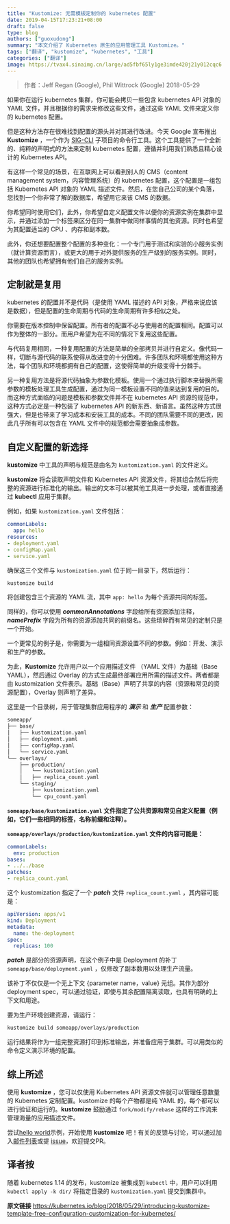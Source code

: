 ```yaml
---
title: "Kustomize: 无需模板定制你的 kubernetes 配置"
date: 2019-04-15T17:23:21+08:00
draft: false
type: blog
authors: ["guoxudong"]
summary: "本文介绍了 Kubernetes 原生的应用管理工具 Kustomize。"
tags: ["翻译", "kustomize", "kubernetes", "工具"]
categories: ["翻译"]
image: https://tvax4.sinaimg.cn/large/ad5fbf65ly1ge3imde420j21y012cqc6.jpg
---
```

> 作者：Jeff Regan (Google), Phil Wittrock (Google) 2018-05-29

如果你在运行 kubernetes 集群，你可能会拷贝一些包含 kubernetes API 对象的 YAML 文件，并且根据你的需求来修改这些文件，通过这些 YAML 文件来定义你的 kubernetes 配置。

但是这种方法存在很难找到配置的源头并对其进行改进。今天 Google 宣布推出 **Kustomize** ，一个作为 [SIG-CLI](https://github.com/kubernetes/community/tree/master/sig-cli) 子项目的命令行工具。这个工具提供了一个全新的、纯粹的声明式的方法来定制 kubernetes 配置，遵循并利用我们熟悉且精心设计的 Kubernetes API。

有这样一个常见的场景，在互联网上可以看到别人的 CMS（content management system，内容管理系统）的 kubernetes 配置，这个配置是一组包括 Kubernetes API 对象的 YAML 描述文件。然后，在您自己公司的某个角落，您找到一个你非常了解的数据库，希望用它来该 CMS 的数据。

你希望同时使用它们，此外，你希望自定义配置文件以便你的资源实例在集群中显示，并通过添加一个标签来区分在同一集群中做同样事情的其他资源。同时也希望为其配置适当的 CPU 、内存和副本数。

此外，你还想要配置整个配置的多种变化：一个专门用于测试和实验的小服务实例（就计算资源而言），或更大的用于对外提供服务的生产级别的服务实例。同时，其他的团队也希望拥有他们自己的服务实例。

## 定制就是复用
kubernetes 的配置并不是代码（是使用 YAML 描述的 API 对象，严格来说应该是数据），但是配置的生命周期与代码的生命周期有许多相似之处。

你需要在版本控制中保留配置。所有者的配置不必与使用者的配置相同。配置可以作为整体的一部分。而用户希望为在不同的情况下复用这些配置。

与代码复用相同，一种复用配置的方法是简单的全部拷贝并进行自定义。像代码一样，切断与源代码的联系使得从改进变的十分困难。许多团队和环境都使用这种方法，每个团队和环境都拥有自己的配置，这使得简单的升级变得十分棘手。

另一种复用方法是将源代码抽象为参数化模板。使用一个通过执行脚本来替换所需参数的模板处理工具生成配置，通过为同一模板设置不同的值来达到复用的目的。而这种方式面临的问题是模板和参数文件并不在 kubernetes API 资源的规范中，这种方式必定是一种包装了 kubernetes API 的新东西、新语言。虽然这种方式很强大，但是也带来了学习成本和安装工具的成本。不同的团队需要不同的更改，因此几乎所有可以包含在 YAML 文件中的规范都会需要抽象成参数。

## 自定义配置的新选择
**kustomize** 中工具的声明与规范是由名为 ```kustomization.yaml``` 的文件定义。

**kustomize** 将会读取声明文件和 Kubernetes API 资源文件，将其组合然后将完整的资源进行标准化的输出。输出的文本可以被其他工具进一步处理，或者直接通过 **kubectl** 应用于集群。

例如，如果 ```kustomization.yaml``` 文件包括：

```yaml
commonLabels:
  app: hello
resources:
- deployment.yaml
- configMap.yaml
- service.yaml
```

确保这三个文件与 ```kustomization.yaml``` 位于同一目录下，然后运行：

```bash
kustomize build
```

将创建包含三个资源的 YAML 流，其中 ```app: hello``` 为每个资源共同的标签。

同样的，你可以使用 ***commonAnnotations*** 字段给所有资源添加注释， ***namePrefix*** 字段为所有的资源添加共同的前缀名。这些琐碎而有常见的定制只是一个开始。

一个更常见的例子是，你需要为一组相同资源设置不同的参数。例如：开发、演示和生产的参数。

为此，**Kustomize** 允许用户以一个应用描述文件 （YAML 文件）为基础（Base YAML），然后通过 Overlay 的方式生成最终部署应用所需的描述文件。两者都是由 kustomization 文件表示。基础（Base）声明了共享的内容（资源和常见的资源配置），Overlay 则声明了差异。

这里是一个目录树，用于管理集群应用程序的 ***演示*** 和 ***生产*** 配置参数：

```bash
someapp/
├── base/
│   ├── kustomization.yaml
│   ├── deployment.yaml
│   ├── configMap.yaml
│   └── service.yaml
└── overlays/
    ├── production/
    │   └── kustomization.yaml
    │   ├── replica_count.yaml
    └── staging/
        ├── kustomization.yaml
        └── cpu_count.yaml
```

**```someapp/base/kustomization.yaml``` 文件指定了公共资源和常见自定义配置（例如，它们一些相同的标签，名称前缀和注释）。**

**```someapp/overlays/production/kustomization.yaml``` 文件的内容可能是：**

```yaml
commonLabels:
  env: production
bases:
- ../../base
patches:
- replica_count.yaml
```

这个 kustomization 指定了一个 ***patch*** 文件 ```replica_count.yaml``` ，其内容可能是：

```yaml
apiVersion: apps/v1
kind: Deployment
metadata:
  name: the-deployment
spec:
  replicas: 100
```

***patch*** 是部分的资源声明，在这个例子中是 Deployment 的补丁 ```someapp/base/deployment.yaml``` ，仅修改了副本数用以处理生产流量。

该补丁不仅仅是一个无上下文 {parameter name，value} 元组。其作为部分 deployment spec，可以通过验证，即使与其余配置隔离读取，也具有明确的上下文和用途。

要为生产环境创建资源，请运行：

```bash
kustomize build someapp/overlays/production
```

运行结果将作为一组完整资源打印到标准输出，并准备应用于集群。可以用类似的命令定义演示环境的配置。

## 综上所述
使用 **kustomize** ，您可以仅使用 Kubernetes API 资源文件就可以管理任意数量的 Kubernetes 定制配置。kustomize 的每个产物都是纯 YAML 的，每个都可以进行验证和运行的。**kustomize** 鼓励通过 `fork/modify/rebase` 这样的工作流来管理海量的应用描述文件。

尝试[hello world](https://github.com/kubernetes-sigs/kustomize/tree/master/examples/helloWorld)示例，开始使用 **kustomize** 吧！有关的反馈与讨论，可以通过加入[邮件列表](https://groups.google.com/g/kustomize)或提 [issue](https://github.com/kubernetes-sigs/kustomize/issues/new)，欢迎提交PR。

## 译者按
随着 kubernetes 1.14 的发布，kustomize 被集成到 ```kubectl``` 中，用户可以利用 ```kubectl apply -k dir/``` 将指定目录的 ```kustomization.yaml``` 提交到集群中。

**原文链接** https://kubernetes.io/blog/2018/05/29/introducing-kustomize-template-free-configuration-customization-for-kubernetes/